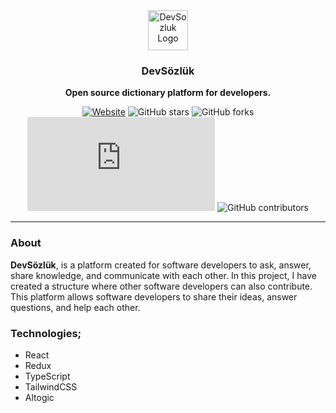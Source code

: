 
<div align="center">
  <a href="https://www.devsozluk.net">
    <img
      src="https://avatars.githubusercontent.com/u/119908676?s=400&u=5246e0050d55e81fb001a04a95d146586c8cb3ee&v=4"
      alt="DevSozluk Logo"
      height="64"
    />
  </a>
  <br />
  <p>
    <h3>
      <b>
        DevSözlük
      </b>
    </h3>
  </p>
  <p>
    <b>
      Open source dictionary platform for developers.
    </b>
  </p>

[![Website](https://img.shields.io/website?url=https://www.devsozluk.net)](https://www.devsozluk.net/)
![GitHub stars](https://img.shields.io/github/stars/devsozluk/website?logo=github)
![GitHub forks](https://img.shields.io/github/forks/devsozluk/website?logo=github)
[![GitHub commits](https://badgen.net/github/commits/Naereen/Strapdown.js)](https://GitHub.com/devsozluk/commit)
![GitHub contributors](https://img.shields.io/github/contributors/devsozluk/website?logo=github)
<hr/>
</div>

### **About**

**DevSözlük**, is a platform created for software developers to ask, answer, share knowledge,
and communicate with each other. In this project, I have created a structure where other software developers can also contribute.
This platform allows software developers to share their ideas, answer questions, and help each other.

### **Technologies;**

* React
* Redux
* TypeScript
* TailwindCSS
* Altogic
